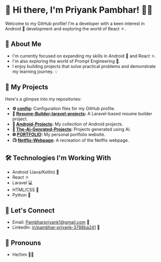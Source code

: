 # 👋 Hi there, I'm Priyank Pambhar! 👨‍💻

Welcome to my GitHub profile! I'm a developer with a keen interest in Android 📱 development and exploring the world of React ⚛️.

## 🚀 About Me

* I'm currently focused on expanding my skills in Android 📱 and React ⚛️.
* I'm also exploring the world of Prompt Engineering 🤖.
* I enjoy building projects that solve practical problems and demonstrate my learning journey. 💡

## 📂 My Projects

Here's a glimpse into my repositories:

* **⚙️ [config](https://github.com/PriyankPambhar/config):** Configuration files for my GitHub profile.
* **📄 [Resume-Builder-laravel-projects](https://github.com/PriyankPambhar/Resume-Builder-laravel-projects):** A Laravel-based resume builder project.
* **📱 [Android-Projects](https://github.com/PriyankPambhar/Android-Projects):** My collection of Android projects.
* **🤖 [The-Ai-Genrated-Projects](https://github.com/PriyankPambhar/The-Ai-Genrated-Projects):** Projects generated using AI.
* **🌐 [PORTFOLIO](https://github.com/PriyankPambhar/PORTFOLIO):** My personal portfolio website.
* **📺 [Netflix-Webpage](https://github.com/PriyankPambhar/Netflix-Webpage):** A recreation of the Netflix webpage.

## 🛠️ Technologies I'm Working With

* Android (Java/Kotlin) 📱
* React ⚛️
* Laravel 💻
* HTML/CSS 🎨
* Python 🐍

## 🤝 Let's Connect

* Email: Pambharpriyank1@gmail.com 📧
* LinkedIn: [in/pambhar-priyank-3788ba241](https://www.linkedin.com/in/pambhar-priyank-3788ba241) 🔗

## 👤 Pronouns

* He/him 🙋‍♂️
